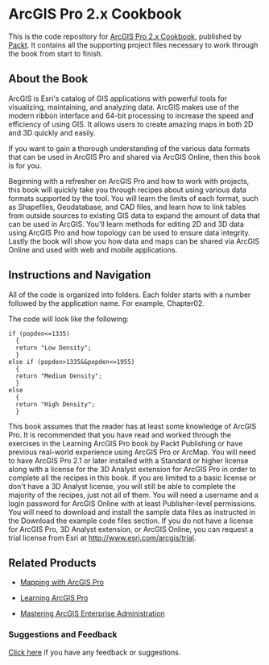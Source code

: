 # ArcGIS Pro 2.x Cookbook
This is the code repository for [ArcGIS Pro 2.x Cookbook](https://www.packtpub.com/application-development/arcgis-pro-2x-cookbook?utm_source=github&utm_medium=repository&utm_campaign=9781788299039), published by [Packt](https://www.packtpub.com/?utm_source=github). It contains all the supporting project files necessary to work through the book from start to finish.
## About the Book
ArcGIS is Esri's catalog of GIS applications with powerful tools for visualizing, maintaining, and analyzing data. ArcGIS makes use of the modern ribbon interface and 64-bit processing to increase the speed and efficiency of using GIS. It allows users to create amazing maps in both 2D and 3D quickly and easily.

If you want to gain a thorough understanding of the various data formats that can be used in ArcGIS Pro and shared via ArcGIS Online, then this book is for you.

Beginning with a refresher on ArcGIS Pro and how to work with projects, this book will quickly take you through recipes about using various data formats supported by the tool. You will learn the limits of each format, such as Shapefiles, Geodatabase, and CAD files, and learn how to link tables from outside sources to existing GIS data to expand the amount of data that can be used in ArcGIS. You'll learn methods for editing 2D and 3D data using ArcGIS Pro and how topology can be used to ensure data integrity. Lastly the book will show you how data and maps can be shared via ArcGIS Online and used with web and mobile applications.
## Instructions and Navigation
All of the code is organized into folders. Each folder starts with a number followed by the application name. For example, Chapter02.



The code will look like the following:
```
if (popden<=1335)
  {
  return "Low Density";
  }
else if (popden>1335&&popden<=1955)
  {
  return "Medium Density";
  }
else
  {
  return "High Density";
  }
```

This book assumes that the reader has at least some knowledge of ArcGIS Pro. It is recommended that you have read and worked through the exercises in the Learning ArcGIS Pro book by Packt Publishing or have previous real-world experience using ArcGIS Pro or ArcMap. 
You will need to have ArcGIS Pro 2.1 or later installed with a Standard or higher license along with a license for the 3D Analyst extension for ArcGIS Pro in order to complete all the recipes in this book. If you are limited to a basic license or don't have a 3D Analyst license, you will still be able to complete the majority of the recipes, just not all of them. 
You will need a username and a login password for ArcGIS Online with at least Publisher-level permissions. 
You will need to download and install the sample data files as instructed in the Download the example code files section. 
If you do not have a license for ArcGIS Pro, 3D Analyst extension, or ArcGIS Online, you can request a trial license from Esri at http://www.esri.com/arcgis/trial.

## Related Products
* [Mapping with ArcGIS Pro](https://www.packtpub.com/application-development/mapping-arcgis-pro?utm_source=github&utm_medium=repository&utm_campaign=9781788298001)

* [Learning ArcGIS Pro](https://www.packtpub.com/application-development/learning-arcgis-pro?utm_source=github&utm_medium=repository&utm_campaign=9781785284496)

* [Mastering ArcGIS Enterprise Administration](https://www.packtpub.com/application-development/mastering-arcgis-enterprise-administration?utm_source=github&utm_medium=repository&utm_campaign=9781788297493)

### Suggestions and Feedback
[Click here](https://docs.google.com/forms/d/e/1FAIpQLSe5qwunkGf6PUvzPirPDtuy1Du5Rlzew23UBp2S-P3wB-GcwQ/viewform) if you have any feedback or suggestions.
